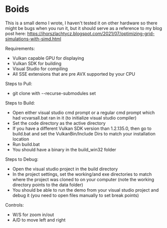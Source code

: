 # Boids

This is a small demo I wrote, I haven't tested it on other hardware so there might be bugs when you run it, but it should serve as a reference to my blog post here: https://ihorszlachtycz.blogspot.com/2021/07/optimizing-grid-simulations-with-simd.html

Requirements:
- Vulkan capable GPU for displaying
- Vulkan SDK for building
- Visual Studio for compiling
- All SSE extensions that are pre AVX supported by your CPU

Steps to Pull:
- git clone with --recurse-submodules set

Steps to Build:
- Open either visual studio cmd prompt or a regular cmd prompt which had vcvarsall.bat ran in it (to initialize visual studio compiler)
- Set the code directory as the active directory
- If you have a different Vulkan SDK version than 1.2.135.0, then go to build.bat and set the VulkanBin/Include Dirs to match your installation location
- Run build.bat
- You should have a binary in the build_win32 folder

Steps to Debug:
- Open the visual studio project in the build directory
- In the project settings, set the working/and exe directories to match where the project was cloned to on your computer (note the working directory points to the data folder)
- You should be able to run the demo from your visual studio project and debug it (you need to open files manually to set break points)

Controls:
- W/S for zoom in/out
- A/D to move left and right
